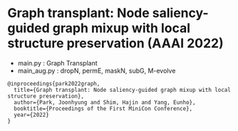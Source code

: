 # Graph transplant: Node saliency-guided graph mixup with local structure preservation (AAAI 2022)
- main.py : Graph Transplant
- main_aug.py : dropN, permE, maskN, subG, M-evolve 






```
@inproceedings{park2022graph,
  title={Graph transplant: Node saliency-guided graph mixup with local structure preservation},
  author={Park, Joonhyung and Shim, Hajin and Yang, Eunho},
  booktitle={Proceedings of the First MiniCon Conference},
  year={2022}
}
```
